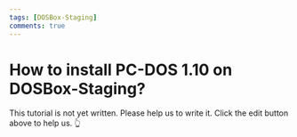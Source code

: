 ```yaml
---
tags: [DOSBox-Staging]
comments: true
---
```


# How to install PC-DOS 1.10 on DOSBox-Staging?

This tutorial is not yet written. Please help us to write it. Click the edit button above to help us. 👆